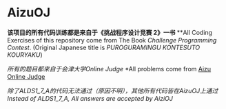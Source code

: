 # AizuOJ

**该项目的所有代码训练都是来自于《挑战程序设计竞赛 2》一书**
**All Coding Exercises of this repository come from The Book *Challenge Programming Contest*. (Original Japanese title is *PUROGURAMINGU KONTESUTO KOURYAKU*)

*所有的题目都来自于会津大学Online Judge*
*All problems come from [Aizu Online Judge](http://judge.u-aizu.ac.jp/)

*除了ALDS1_7_A的代码无法通过（原因不明），其他所有代码皆在AizuOJ上通过*
*Instead of ALDS1_7_A, All answers are accepted by AiziOJ*
